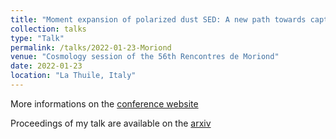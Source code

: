 ```yaml
---
title: "Moment expansion of polarized dust SED: A new path towards capturing the CMB B-modes with LiteBIRD"
collection: talks
type: "Talk"
permalink: /talks/2022-01-23-Moriond
venue: "Cosmology session of the 56th Rencontres de Moriond"
date: 2022-01-23
location: "La Thuile, Italy"
---
```


More informations on the [conference website](https://moriond.in2p3.fr/2022/Cosmology/
) 

Proceedings of my talk are available on the [arxiv](https://arxiv.org/pdf/2203.07246.pdf)